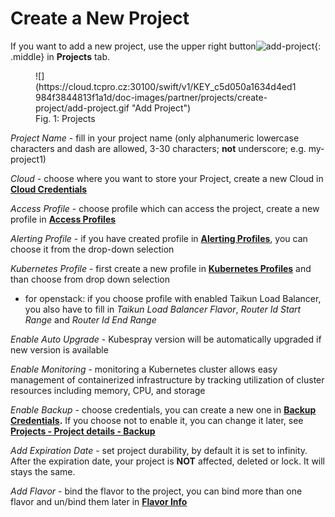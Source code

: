 # **Create a New Project**

If you want to add a new project, use the upper right button![]( https://cloud.tcpro.cz:30100/swift/v1/KEY_c5d050a1634d4ed1984f3844813f1a1d/doc-images/partner/projects/create-project/add-project-btn.png "add-project"){: .middle} in **Projects** tab.

<figure markdown>
  ![](https://cloud.tcpro.cz:30100/swift/v1/KEY_c5d050a1634d4ed1984f3844813f1a1d/doc-images/partner/projects/create-project/add-project.gif "Add Project")
  <figcaption>Fig. 1: Projects</figcaption>
</figure>

*Project Name* - fill in your project name (only alphanumeric lowercase characters and dash are allowed, 3-30 characters; **not** underscore; e.g. my-project1)

*Cloud* - choose where you want to store your Project, create a new Cloud in [**Cloud Credentials**](../../cloud-credentials)

*Access Profile* - choose profile which can access the project, create a new profile in [**Access Profiles**](../../access-profiles)

*Alerting Profile* - if you have created profile in [**Alerting Profiles**](../../alerting-profiles), you can choose it from the drop-down selection

*Kubernetes Profile* - first create a new profile in [**Kubernetes Profiles**](../../kubernetes-profiles) and than choose from drop down selection

* for openstack: if you choose profile with enabled Taikun Load Balancer, you also have to fill in *Taikun Load Balancer Flavor*, *Router Id Start Range* and *Router Id End Range*

*Enable Auto Upgrade* - Kubespray version will be automatically upgraded if new version is available

*Enable Monitoring* - monitoring a Kubernetes cluster allows easy management of containerized infrastructure by tracking utilization of cluster resources including memory, CPU, and storage

*Enable Backup* - choose credentials, you can create a new one in [**Backup Credentials**](../../backup-credentials)**.** If you choose not to enable it, you can change it later, see [**Projects - Project details - Backup**](../project-details-k8s##enabledisable-backup)

*Add Expiration Date* - set project durability, by default it is set to infinity. After the expiration date, your project is **NOT** affected, deleted or lock. It will stays the same.

*Add Flavor* - bind the flavor to the project, you can bind more than one flavor and un/bind them later in [**Flavor Info**](../../flavor-info)
